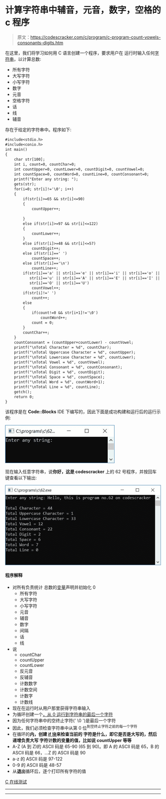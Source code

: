 # 计算字符串中辅音，元音，数字，空格的 c 程序

> 原文：<https://codescracker.com/c/program/c-program-count-vowels-consonants-digits.htm>

在这里，我们将学习如何用 C 语言创建一个程序，要求用户在 运行时输入任何[字符串](/c/c-strings.htm)，以计算总数:

*   所有字符
*   大写字符
*   小写字符
*   数字
*   元音
*   空格字符
*   话
*   线
*   辅音

存在于给定的字符串中。程序如下:

```
#include<stdio.h>
#include<conio.h>
int main()
{
    char str[100];
    int i, count=0, countChar=0;
    int countUpper=0, countLower=0, countDigit=0, countVowel=0;
    int countSpace=0, countWord=0, countLine=0, countConsonant=0;
    printf("Enter any string: ");
    gets(str);
    for(i=0; str[i]!='\0'; i++)
    {
        if(str[i]>=65 && str[i]<=90)
        {
            countUpper++;

        }
        else if(str[i]>=97 && str[i]<=122)
        {
            countLower++;
        }
        else if(str[i]>=48 && str[i]<=57)
            countDigit++;
        else if(str[i]==' ')
            countSpace++;
        else if(str[i]=='\n')
            countLine++;
        if(str[i]=='a' || str[i]=='e' || str[i]=='i' || str[i]=='o' ||
           str[i]=='u' || str[i]=='A' || str[i]=='E' || str[i]=='I' ||
           str[i]=='O' || str[i]=='U')
            countVowel++;
        if(str[i]!=' ')
            count++;
        else
        {
            if(count!=0 && str[i+1]!='\0')
                countWord++;
            count = 0;
        }
        countChar++;
    }
    countConsonant = (countUpper+countLower) - countVowel;
    printf("\nTotal Character = %d", countChar);
    printf("\nTotal Uppercase Character = %d", countUpper);
    printf("\nTotal Lowercase Character = %d", countLower);
    printf("\nTotal Vowel = %d", countVowel);
    printf("\nTotal Consonant = %d", countConsonant);
    printf("\nTotal Digit = %d", countDigit);
    printf("\nTotal Space = %d", countSpace);
    printf("\nTotal Word = %d", countWord+1);
    printf("\nTotal Line = %d", countLine);
    getch();
    return 0;
}
```

该程序是在 **Code::Blocks** IDE 下编写的，因此下面是成功构建和运行后的运行示例:

![c count vowels consonants spaces digits](img/c82d13c971d172d0e03de1b2ece71c5f.png)

现在输入任意字符串，说**你好，这是 codescracker** 上的 62 号程序，并按回车键查看以下输出:

![count digits vowels consonants spaces c](img/3588cbc9a7bf41912ca48bf771f8c46f.png)

#### 程序解释

*   对所有负责统计 总数的[变量](/c/c-variables.htm)声明并初始化 0
    *   所有字符
    *   大写字符
    *   小写字符
    *   元音
    *   辅音
    *   数字
    *   间隔
    *   话
    *   线
*   说
    *   countChar
    *   countUpper
    *   countLower
    *   反元音
    *   反辅音
    *   计数数字
    *   计数空间
    *   计数字
    *   计数线
*   现在在运行时从用户那里获得字符串输入
*   为循环创建一个[，从 0 运行到字符串的最后一个字符](/c/c-for-loop.htm)
*   因为任何字符串中的空终止字符(' \0 ')是最后一个字符
*   因此，我们必须检查字符串中从第 0 位<sup>到空终止字符之前的每一个字符</sup>
*   在循环的**内，创建 [if 块](/c/c-if-statement.htm)来检查当前的 字符是什么，即它是否是大写的，然后递增负责大写 字符计数的变量的值，比如说 **countUpper** 等等**
*   A-Z (A 到 Z)的 ASCII 码是 65-90 (65 到 90)。即 A 的 ASCII 码是 65，B 的 ASCII 码是 66，...Z 的 ASCII 码是 90
*   a-z 的 ASCII 码是 97-122
*   0-9 的 ASCII 码是 48-57
*   从**退出**循环后，逐个打印所有字符的值

[C 在线测试](/exam/showtest.php?subid=2)

* * *

* * *
